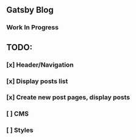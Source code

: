 ## Gatsby Blog

### Work In Progress

## TODO:
### [x] Header/Navigation
### [x] Display posts list
### [x] Create new post pages, display posts
### [ ] CMS
### [ ] Styles
